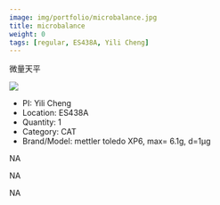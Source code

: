 ```yaml
---
image: img/portfolio/microbalance.jpg
title: microbalance
weight: 0
tags: [regular, ES438A, Yili Cheng]
---
```


微量天平

<!--more-->

![](../../img/portfolio/microbalance.jpg)

- PI: Yili Cheng
- Location: ES438A
- Quantity: 1
- Category: CAT
- Brand/Model: mettler toledo XP6, max= 6.1g, d=1μg

NA

NA

NA
